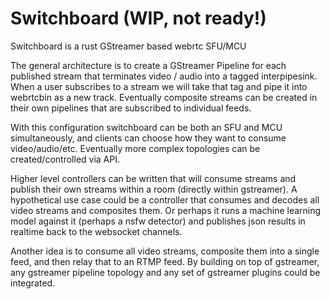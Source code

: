 # Switchboard (WIP, not ready!)
Switchboard is a rust GStreamer based webrtc SFU/MCU

The general architecture is to create a GStreamer Pipeline for each published stream that terminates video / audio into a tagged interpipesink.  When a user subscribes to a stream we will take that tag and pipe it into webrtcbin as a new track.  Eventually composite streams can be created in their own pipelines that are subscribed to individual feeds.

With this configuration switchboard can be both an SFU and MCU simultaneously, and clients can choose how they want to consume video/audio/etc.  Eventually more complex topologies can be created/controlled via API.

Higher level controllers can be written that will consume streams and publish their own streams within a room (directly within gstreamer). A hypothetical use case could be a controller that consumes and decodes all video streams and composites them.  Or perhaps it runs a machine learning model against it (perhaps a nsfw detector) and publishes json results in realtime back to the websocket channels.  

Another idea is to consume all video streams, composite them into a single feed, and then relay that to an RTMP feed. By building on top of gstreamer, any gstreamer pipeline topology and any set of gstreamer plugins could be integrated.
